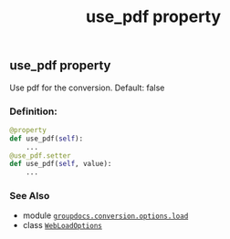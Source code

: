 ﻿---
title: use_pdf property
second_title: GroupDocs.Conversion for Python via .NET API References
description: 
type: docs
weight: 120
url: /python-net/groupdocs.conversion.options.load/webloadoptions/use_pdf/
is_root: false
---

## use_pdf property


Use pdf for the conversion. Default: false
### Definition:
```python
@property
def use_pdf(self):
    ...
@use_pdf.setter
def use_pdf(self, value):
    ...
```

### See Also
* module [`groupdocs.conversion.options.load`](../../)
* class [`WebLoadOptions`](/conversion/python-net/groupdocs.conversion.options.load/webloadoptions)
